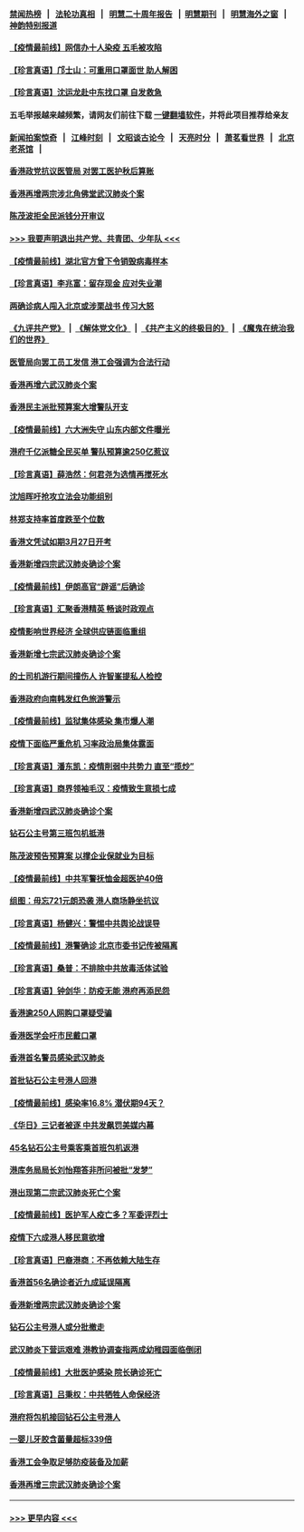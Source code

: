 #### [禁闻热榜](热点新闻.md?=0)  &nbsp;&nbsp;|&nbsp;&nbsp; [法轮功真相](https://github.com/gfw-breaker/truth/blob/master/README.md?=0) &nbsp;&nbsp;|&nbsp;&nbsp; [明慧二十周年报告](https://github.com/gfw-breaker/mh-reports/blob/master/README.md?=0) &nbsp;&nbsp;|&nbsp;&nbsp;[明慧期刊](https://github.com/gfw-breaker/mh-qikan) &nbsp;&nbsp;|&nbsp;&nbsp; [明慧海外之窗](https://github.com/gfw-breaker/mh-news/blob/master/README.md?=0) &nbsp;&nbsp;|&nbsp;&nbsp; [神韵特别报道](https://github.com/gfw-breaker/mh-news/blob/master/shenyun.md?=0)
#### [【疫情最前线】网信办十人染疫 五毛被攻陷](../pages/nsc415/n11903757.md?t=03020102) 
#### [【珍言真语】邝士山：可重用口罩面世 助人解困](../pages/nsc415/n11903875.md?t=03020102) 
#### [【珍言真语】沈运龙赴中东找口罩 自发救急](../pages/nsc415/n11903291.md?t=03020102) 
#### 五毛举报越来越频繁，请网友们前往下载 [一键翻墙软件](https://github.com/gfw-breaker/ssr-accounts)，并将此项目推荐给亲友
#### [新闻拍案惊奇](https://github.com/gfw-breaker/banned-news/blob/master/pages/link4.md) &nbsp;&nbsp;|&nbsp;&nbsp; [江峰时刻](https://github.com/gfw-breaker/banned-news/blob/master/pages/link4.md) &nbsp;&nbsp;|&nbsp;&nbsp; [文昭谈古论今](https://github.com/gfw-breaker/banned-news/blob/master/pages/link4.md) &nbsp;&nbsp;|&nbsp;&nbsp; [天亮时分](https://github.com/gfw-breaker/banned-news/blob/master/pages/link4.md) &nbsp;&nbsp;|&nbsp;&nbsp; [萧茗看世界](https://github.com/gfw-breaker/banned-news/blob/master/pages/link4.md) &nbsp;&nbsp;|&nbsp;&nbsp; [北京老茶馆](https://github.com/gfw-breaker/banned-news/blob/master/pages/link4.md) &nbsp;&nbsp;|&nbsp;&nbsp; 
#### [香港政党抗议医管局 对罢工医护秋后算账](../pages/nsc415/n11901746.md?t=03020102) 
#### [香港再增两宗涉北角佛堂武汉肺炎个案](../pages/nsc415/n11901737.md?t=03020102) 
#### [陈茂波拒全民派钱分开审议](../pages/nsc415/n11901672.md?t=03020102) 
#### [>>> 我要声明退出共产党、共青团、少年队 <<<](https://github.com/begood0513/goodnews/blob/master/quit/letter.md) 
#### [【疫情最前线】湖北官方曾下令销毁病毒样本](../pages/nsc415/n11901518.md?t=03020102) 
#### [【珍言真语】李兆富：留存现金 应对失业潮](../pages/nsc415/n11901448.md?t=03020102) 
#### [两确诊病人闯入北京或涉栗战书 传习大怒](../pages/nsc415/n11901180.md?t=03020102) 
#### [《九评共产党》](https://github.com/begood0513/9ping.md/blob/master/README.md) &nbsp;|&nbsp; [《解体党文化》](../../../../jtdwh.md/blob/master/README.md)  &nbsp;|&nbsp; [《共产主义的终极目的》](../../../../gczydzjmd.md/blob/master/README.md) &nbsp;|&nbsp; [《魔鬼在统治我们的世界》](../../../../mgztzwmdsj.md/blob/master/README.md) 
#### [医管局向罢工员工发信 港工会强调为合法行动](../pages/nsc415/n11898870.md?t=03020102) 
#### [香港再增六武汉肺炎个案](../pages/nsc415/n11898843.md?t=03020102) 
#### [香港民主派批预算案大增警队开支](../pages/nsc415/n11898813.md?t=03020102) 
#### [【疫情最前线】六大洲失守 山东内部文件曝光](../pages/nsc415/n11898455.md?t=03020102) 
#### [港府千亿派糖全民买单 警队预算逾250亿惹议](../pages/nsc415/n11898608.md?t=03020102) 
#### [【珍言真语】薛浩然：何君尧为选情再搅死水](../pages/nsc415/n11898269.md?t=03020102) 
#### [沈旭晖吁抢攻立法会功能组别](../pages/nsc415/n11896084.md?t=03020102) 
#### [林郑支持率首度跌至个位数](../pages/nsc415/n11896058.md?t=03020102) 
#### [香港文凭试如期3月27日开考](../pages/nsc415/n11896055.md?t=03020102) 
#### [香港新增四宗武汉肺炎确诊个案](../pages/nsc415/n11896040.md?t=03020102) 
#### [【疫情最前线】伊朗高官“辟谣”后确诊](../pages/nsc415/n11895902.md?t=03020102) 
#### [【珍言真语】汇聚香港精英 畅谈时政观点](../pages/nsc415/n11895733.md?t=03020102) 
#### [疫情影响世界经济 全球供应链面临重组](../pages/nsc415/n11895634.md?t=03020102) 
#### [香港新增七宗武汉肺炎确诊个案](../pages/nsc415/n11893498.md?t=03020102) 
#### [的士司机游行期间撞伤人 许智峯提私人检控](../pages/nsc415/n11893483.md?t=03020102) 
#### [香港政府向南韩发红色旅游警示](../pages/nsc415/n11893398.md?t=03020102) 
#### [【疫情最前线】监狱集体感染 集市爆人潮](../pages/nsc415/n11893181.md?t=03020102) 
#### [疫情下面临严重危机  习率政治局集体露面](../pages/nsc415/n11893305.md?t=03020102) 
#### [【珍言真语】潘东凯：疫情削弱中共势力 直至“揽炒”](../pages/nsc415/n11892866.md?t=03020102) 
#### [【珍言真语】商界领袖毛汉：疫情致生意损七成](../pages/nsc415/n11890348.md?t=03020102) 
#### [香港新增四武汉肺炎确诊个案](../pages/nsc415/n11890610.md?t=03020102) 
#### [钻石公主号第三班包机抵港](../pages/nsc415/n11890645.md?t=03020102) 
#### [陈茂波预告预算案 以撑企业保就业为目标](../pages/nsc415/n11890574.md?t=03020102) 
#### [【疫情最前线】中共军警抚恤金超医护40倍](../pages/nsc415/n11890458.md?t=03020102) 
#### [组图：毋忘721元朗恐袭 港人商场静坐抗议](../pages/nsc415/n11876882.md?t=03020102) 
#### [【珍言真语】杨健兴：警惕中共舆论战误导](../pages/nsc415/n11888131.md?t=03020102) 
#### [【疫情最前线】港警确诊 北京市委书记传被隔离](../pages/nsc415/n11886872.md?t=03020102) 
#### [【珍言真语】桑普：不排除中共放毒活体试验](../pages/nsc415/n11886832.md?t=03020102) 
#### [【珍言真语】钟剑华：防疫无能 港府再添民怨](../pages/nsc415/n11884504.md?t=03020102) 
#### [香港逾250人网购口罩疑受骗](../pages/nsc415/n11884388.md?t=03020102) 
#### [香港医学会吁市民戴口罩](../pages/nsc415/n11884367.md?t=03020102) 
#### [香港首名警员感染武汉肺炎](../pages/nsc415/n11884357.md?t=03020102) 
#### [首批钻石公主号港人回港](../pages/nsc415/n11884333.md?t=03020102) 
#### [【疫情最前线】感染率16.8% 潜伏期94天？](../pages/nsc415/n11884256.md?t=03020102) 
#### [《华日》三记者被逐 中共发飙罚美媒内幕](../pages/nsc415/n11884184.md?t=03020102) 
#### [45名钻石公主号乘客乘首班包机返港](../pages/nsc415/n11881770.md?t=03020102) 
#### [港库务局局长刘怡翔答非所问被批“发梦”](../pages/nsc415/n11881752.md?t=03020102) 
#### [港出现第二宗武汉肺炎死亡个案](../pages/nsc415/n11881736.md?t=03020102) 
#### [【疫情最前线】医护军人疫亡多？军委评烈士](../pages/nsc415/n11881655.md?t=03020102) 
#### [疫情下六成港人移民意欲增](../pages/nsc415/n11881699.md?t=03020102) 
#### [【珍言真语】巴裔港商：不再依赖大陆生存](../pages/nsc415/n11881126.md?t=03020102) 
#### [香港首56名确诊者近九成延误隔离](../pages/nsc415/n11879079.md?t=03020102) 
#### [香港新增两宗武汉肺炎确诊个案](../pages/nsc415/n11879064.md?t=03020102) 
#### [钻石公主号港人或分批撤走](../pages/nsc415/n11879029.md?t=03020102) 
#### [武汉肺炎下营运艰难 港教协调查指两成幼稚园面临倒闭](../pages/nsc415/n11878989.md?t=03020102) 
#### [【疫情最前线】大批医护感染 院长确诊死亡](../pages/nsc415/n11878595.md?t=03020102) 
#### [【珍言真语】吕秉权：中共牺牲人命保经济](../pages/nsc415/n11878390.md?t=03020102) 
#### [港府将包机接回钻石公主号港人](../pages/nsc415/n11876352.md?t=03020102) 
#### [一婴儿牙胶含菌量超标339倍](../pages/nsc415/n11876336.md?t=03020102) 
#### [香港工会争取足够防疫装备及加薪](../pages/nsc415/n11876313.md?t=03020102) 
#### [香港再增三宗武汉肺炎确诊个案](../pages/nsc415/n11876297.md?t=03020102) 

----
#### [ >>> 更早内容 <<< ](../indexes/nsc415-earlier.md)
